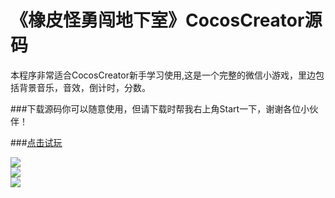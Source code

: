 # 《橡皮怪勇闯地下室》CocosCreator源码
本程序非常适合CocosCreator新手学习使用,这是一个完整的微信小游戏，里边包括背景音乐，音效，倒计时，分数。<br>

###下载源码你可以随意使用，但请下载时帮我右上角Start一下，谢谢各位小伙伴！

###[点击试玩](http://jspang.com/2016/10/17/dxs/)<br>


![](http://7xjyw1.com1.z0.glb.clouddn.com/game1.png)  
![](http://7xjyw1.com1.z0.glb.clouddn.com/game2.png)  
![](http://7xjyw1.com1.z0.glb.clouddn.com/game3.png)  


